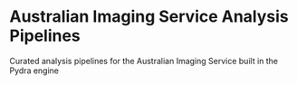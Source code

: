 # Australian Imaging Service Analysis Pipelines

Curated analysis pipelines for the Australian Imaging Service built in the Pydra engine
